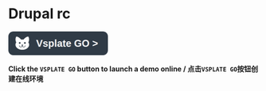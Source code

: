 # Drupal rc

<a href="https://www.vsplate.com/?docker-compose=https://github.com/vsplate/dcenvs/drupal/rc"><img alt="VSPLATE GO" src="https://raw.githubusercontent.com/vsplate/images/master/vsgo_btn.png" width="200px"></a>

**Click the `VSPLATE GO` button to launch a demo online / 点击`VSPLATE GO`按钮创建在线环境**